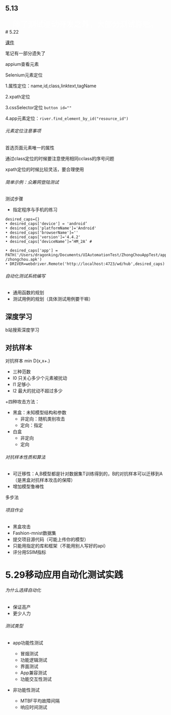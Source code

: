 ## 5.13


<font face="楷体" size=5 color="white">
&emsp;除了测试驱动开发之外，大部分测试靠后。</br>

</font>
# 5.22

[课件](file:///C:/Users/lenovo/Documents/Tencent%20Files/337266440/FileRecv/%E7%A7%BB%E5%8A%A8%E5%BA%94%E7%94%A8%E8%87%AA%E5%8A%A8%E5%8C%96%E6%B5%8B%E8%AF%950515.pdf)

笔记有一部分遗失了

appium查看元素

Selenium元素定位

1.属性定位：name,id,class,linktext,tagName

2.xpath定位

3.cssSelector定位
`button id=""`

4.app元素定位：`river.find_element_by_id("resource_id")`

###### 元素定位注意事项

首选页面元素唯一的属性

通过class定位的时候要注意使用相同cclass的序号问题

xpath定位的时候比较灵活，要合理使用

###### 简单示例：众筹网登陆测试


测试步骤

+ 指定程序与手机的练习

```
desired_caps={}
• desired_caps['device'] = 'android’
• desired_caps['platformName']='Android'
• desired_caps['browserName']=''
• desired_caps['version']='4.4.2'
• desired_caps[‘deviceName’]=‘HM_2A’ #

• desired_caps['app'] =
PATH('/Users/dragonking/Documents/UIAutomationTest/ZhongChouAppTest/app
/zhongchou.apk')
• DRIVER=webdriver.Remote('http://localhost:4723/wd/hub',desired_caps)
```

###### 自动化测试系统编写
+ 通用函数的规划
+ 测试用例的规划（具体测试用例要干嘛）

## 深度学习
b站搜索深度学习

## 对抗样本
对抗样本
min D(x,x+.)
+ 三种范数
 + l0 只关心多少个元素被扰动
 + l1 足够小
 + l2 最大的扰动不超过多少

+四种攻击方法：
  + 黑盒：未知模型结构和参数
    + 非定向：随机类别攻击
    + 定向：指定
  + 白盒
    + 非定向
    + 定向

###### 对抗样本性质和算法
+ 可迁移性：A,B模型都是针对数据集T训练得到的，B的对抗样本可以迁移到A
（是黑盒对抗样本攻击的保障）
+ 增加模型鲁棒性

多步法

###### 项目作业
+ 黑盒攻击
+ Fashion-mnist数据集
+ 提交项目源代码（可能上传你的模型）
+ 只能用指定的库和框架（不能用别人写好的api）
+ 评分用SSIM指标

# 5.29移动应用自动化测试实践
###### 为什么选择自动化
+ 保证高产
+ 更少人力

###### 测试类型
+ app功能性测试
  + 冒烟测试
  + 功能逻辑测试
  + 界面测试
  + App兼容测试
  + 功能交互性测试

+ 非功能性测试
  + MTBF平均故障间隔
  + 响应时间测试
